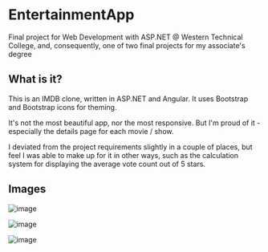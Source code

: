 # EntertainmentApp
Final project for Web Development with ASP.NET @ Western Technical College, and, consequently, one of two final projects for my associate's degree

## What is it?
This is an IMDB clone, written in ASP.NET and Angular. It uses Bootstrap and Bootstrap icons for theming.

It's not the most beautiful app, nor the most responsive. But I'm proud of it - especially the details page for each
movie / show.

I deviated from the project requirements slightly in a couple of places, but feel I was able to make up for it in other ways,
such as the calculation system for displaying the average vote count out of 5 stars.

## Images
![image](https://user-images.githubusercontent.com/22936904/232683773-4bbf71d1-add6-4d7f-9ca3-fccd831390b1.png)

![image](https://user-images.githubusercontent.com/22936904/232683872-7e2472a3-2307-410c-99f3-5bfa8d4e2c20.png)

![image](https://user-images.githubusercontent.com/22936904/232683680-f3affce0-2720-4783-96a6-c2838cc66455.png)
